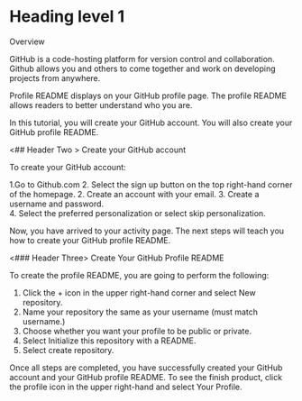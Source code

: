 <h1>Heading level 1</h1>Overview

GitHub is a code-hosting platform for version control and collaboration. Github allows you and others to come together and work on developing projects from anywhere.

Profile README displays on your GitHub profile page. The profile README allows readers to better understand who you are.

In this tutorial, you will create your GitHub account. You will also create your GitHub profile README.

<## Header Two > Create your GitHub account

To create your GitHub account:

1.Go to Github.com 2. Select the sign up button on the top right-hand corner of the homepage. 2. Create an account with your email. 3. Create a username and password.  
4. Select the preferred personalization or select skip personalization.

Now, you have arrived to your activity page. The next steps will teach you how to create your GitHub profile README.

<### Header Three> Create Your GitHub Profile README

To create the profile README, you are going to perform the following:

1. Click the + icon in the upper right-hand corner and select New repository.
2. Name your repository the same as your username (must match username.)
3. Choose whether you want your profile to be public or private.
4. Select Initialize this repository with a README.
5. Select create repository.

Once all steps are completed, you have successfully created your GitHub account and your GitHub profile README. To see the finish product, click the profile icon in the upper right-hand and select Your Profile.
